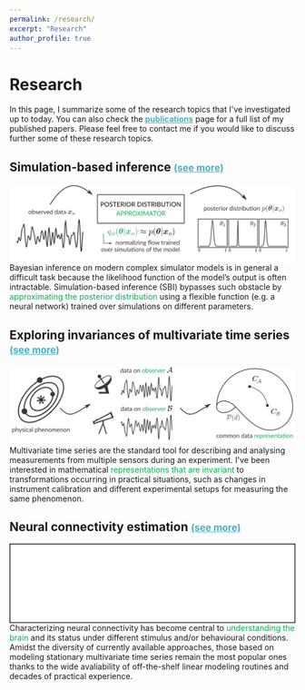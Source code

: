 ```yaml
---
permalink: /research/
excerpt: "Research"
author_profile: true
---
```


<h1>Research</h1>

In this page, I summarize some of the research topics that I've investigated up to today. You can also check the <a href="/publications/" style="color:#46B1C9; font-weight:bold;">publications</a> page for a full list of my published papers. Please feel free to contact me if you would like to discuss further some of these research topics.

<div>
<h2>Simulation-based inference 
<a data-toggle="collapse" href="#collapse1" role="button" aria-expanded="false" aria-controls="collapse1" style="color:#46B1C9; font-weight:bold; font-size:0.8em; vertical-align: middle">(see more)</a>
</h2>
<p>
<a data-toggle="collapse" href="#collapse1" role="button" aria-expanded="false" aria-controls="collapse1">
<img src="/images/research_sbi.svg" style="float: left;"/></a>
</p>
<p class="collapse" id="collapse1">
Bayesian inference on modern complex simulator models is in general a difficult task because the likelihood function of the model’s output is often intractable. Simulation-based inference (SBI) bypasses such obstacle by <span style="color:#00b050">approximating the posterior distribution</span> using a flexible function (e.g. a neural network) trained over simulations on different parameters.
</p>
</div>

<div>
<h2>Exploring invariances of multivariate time series 
<a data-toggle="collapse" href="#collapse2" role="button" aria-expanded="false" aria-controls="collapse2" style="color:#46B1C9; font-weight:bold; font-size:0.8em; vertical-align: middle">(see more)</a>
</h2>
<p>
<a data-toggle="collapse" href="#collapse2" role="button" aria-expanded="false" aria-controls="collapse2">
<img src="/images/research_phd.svg" style="float: left;"/></a>
</p>
<p class="collapse" id="collapse2">
Multivariate time series are the standard tool for describing and analysing 
measurements from multiple sensors during an experiment. I've been interested in
mathematical <span style="color:#00b050">representations that are invariant</span> to transformations occurring in practical situations, such as changes in instrument calibration and different experimental
setups for measuring the same phenomenon.
</p>
</div>

<div>
<h2>Neural connectivity estimation 
<a data-toggle="collapse" href="#collapse3" role="button" aria-expanded="false" aria-controls="collapse3" style="color:#46B1C9; font-weight:bold; font-size:0.8em; vertical-align: middle">(see more)</a>
</h2>
<p>
<a data-toggle="collapse" href="#collapse3" role="button" aria-expanded="false" aria-controls="collapse3">
<img src="/images/research_pdc.svg" style="float: left;"/></a>
</p>
<p class="collapse" id="collapse3">
Characterizing neural connectivity has become central to <span style="color:#00b050">understanding the brain</span>
and its status under different stimulus and/or behavioural conditions. Amidst the diversity of currently available
approaches, those based on modeling stationary multivariate time series remain the most popular ones thanks to the wide avaliability of off-the-shelf linear modeling routines and decades of practical experience. 
</p>
</div>
